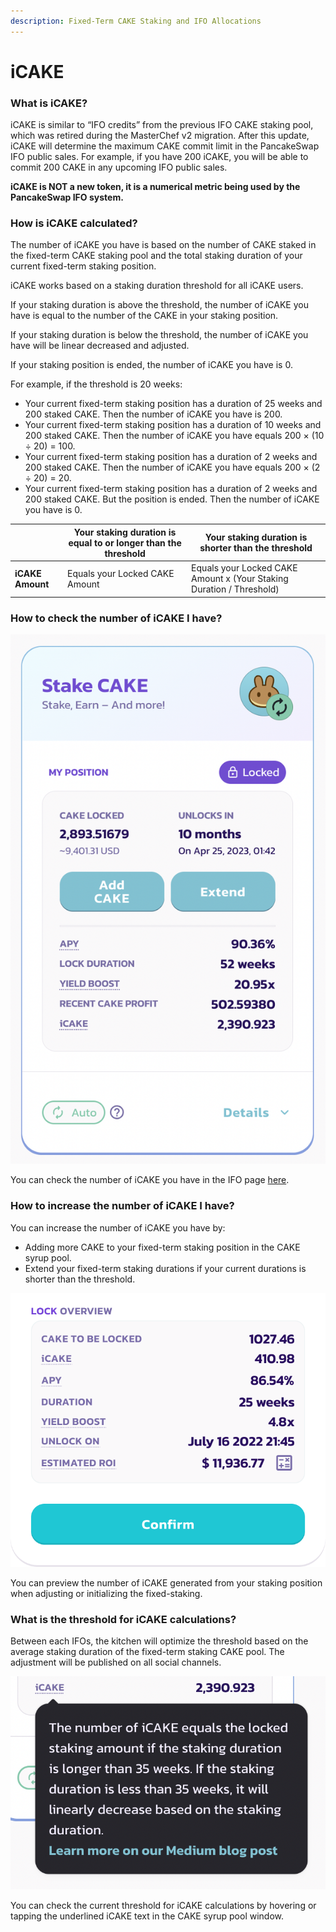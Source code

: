```yaml
---
description: Fixed-Term CAKE Staking and IFO Allocations
---
```


# iCAKE

### **What is iCAKE?**

iCAKE is similar to “IFO credits” from the previous IFO CAKE staking pool, which was retired during the MasterChef v2 migration. After this update, iCAKE will determine the maximum CAKE commit limit in the PancakeSwap IFO public sales. For example, if you have 200 iCAKE, you will be able to commit 200 CAKE in any upcoming IFO public sales.

**iCAKE is NOT a new token, it is a numerical metric being used by the PancakeSwap IFO system.**

### How is iCAKE calculated?

The number of iCAKE you have is based on the number of CAKE staked in the fixed-term CAKE staking pool and the total staking duration of your current fixed-term staking position.

iCAKE works based on a staking duration threshold for all iCAKE users.

If your staking duration is above the threshold, the number of iCAKE you have is equal to the number of the CAKE in your staking position.

If your staking duration is below the threshold, the number of iCAKE you have will be linear decreased and adjusted.

If your staking position is ended, the number of iCAKE you have is 0.

For example, if the threshold is 20 weeks:&#x20;

* Your current fixed-term staking position has a duration of 25 weeks and 200 staked CAKE. Then the number of iCAKE you have is 200.&#x20;
* Your current fixed-term staking position has a duration of 10 weeks and 200 staked CAKE. Then the number of iCAKE you have equals 200 × (10 ÷ 20) = 100.&#x20;
* Your current fixed-term staking position has a duration of 2 weeks and 200 staked CAKE. Then the number of iCAKE you have equals 200 × (2 ÷ 20) = 20.&#x20;
* Your current fixed-term staking position has a duration of 2 weeks and 200 staked CAKE. But the position is ended. Then the number of iCAKE you have is 0.

|                  | Your staking duration is equal to or longer than the threshold | Your staking duration is shorter than the threshold                  |
| ---------------- | -------------------------------------------------------------- | -------------------------------------------------------------------- |
| **iCAKE Amount** | Equals your Locked CAKE Amount                                 | Equals your Locked CAKE Amount x (Your Staking Duration / Threshold) |

### How to check the number of iCAKE I have?

![](../../.gitbook/assets/image3.png)

You can check the number of iCAKE you have in the IFO page [here](https://pancakeswap.finance/ifo).

### **How to increase the number of iCAKE I have?**

You can increase the number of iCAKE you have by:

* Adding more CAKE to your fixed-term staking position in the CAKE syrup pool.
* Extend your fixed-term staking durations if your current durations is shorter than the threshold.

****![](../../.gitbook/assets/image2.png)****

You can preview the number of iCAKE generated from your staking position when adjusting or initializing the fixed-staking.

### What is the threshold for iCAKE calculations?

Between each IFOs, the kitchen will optimize the threshold based on the average staking duration of the fixed-term staking CAKE pool. The adjustment will be published on all social channels.

![](<../../.gitbook/assets/image (134).png>)

You can check the current threshold for iCAKE calculations by hovering or tapping the underlined iCAKE text in the CAKE syrup pool window.
